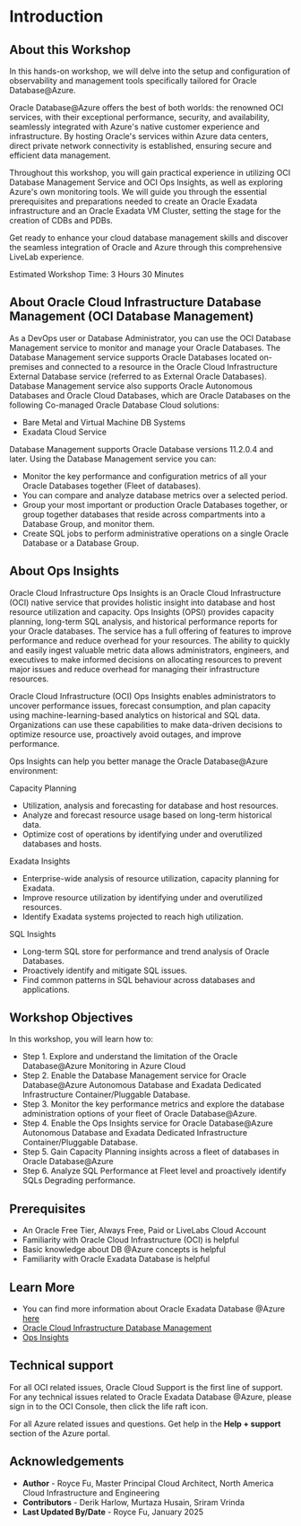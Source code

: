 # Introduction

## About this Workshop

In this hands-on workshop, we will delve into the setup and configuration of observability and management tools specifically tailored for Oracle Database@Azure.

Oracle Database@Azure offers the best of both worlds: the renowned OCI services, with their exceptional performance, security, and availability, seamlessly integrated with Azure's native customer experience and infrastructure. By hosting Oracle's services within Azure data centers, direct private network connectivity is established, ensuring secure and efficient data management.

Throughout this workshop, you will gain practical experience in utilizing OCI Database Management Service and OCI Ops Insights, as well as exploring Azure's own monitoring tools. We will guide you through the essential prerequisites and preparations needed to create an Oracle Exadata infrastructure and an Oracle Exadata VM Cluster, setting the stage for the creation of CDBs and PDBs.

Get ready to enhance your cloud database management skills and discover the seamless integration of Oracle and Azure through this comprehensive LiveLab experience.

Estimated Workshop Time: 3 Hours 30 Minutes

## About Oracle Cloud Infrastructure Database Management (OCI Database Management)

As a DevOps user or Database Administrator, you can use the OCI Database Management service to monitor and manage your Oracle Databases. The Database Management service supports Oracle Databases located on-premises and connected to a resource in the Oracle Cloud Infrastructure External Database service (referred to as External Oracle Databases). Database Management service also supports Oracle Autonomous Databases and Oracle Cloud Databases, which are Oracle Databases on the following Co-managed Oracle Database Cloud solutions:
- Bare Metal and Virtual Machine DB Systems
- Exadata Cloud Service

Database Management supports Oracle Database versions 11.2.0.4 and later. Using the Database Management service you can:

- Monitor the key performance and configuration metrics of all your Oracle Databases together (Fleet of databases).
- You can compare and analyze database metrics over a selected period.
- Group your most important or production Oracle Databases together, or group together databases that reside across compartments into a Database Group, and monitor them.
- Create SQL jobs to perform administrative operations on a single Oracle Database or a Database Group.

## About Ops Insights

Oracle Cloud Infrastructure Ops Insights is an Oracle Cloud Infrastructure (OCI) native service that provides holistic insight into database and host resource utilization and capacity.  Ops Insights (OPSI) provides capacity planning, long-term SQL analysis, and historical performance reports for your Oracle databases. The service has a full offering of features to improve performance and reduce overhead for your resources. The ability to quickly and easily ingest valuable metric data allows administrators, engineers, and executives to make informed decisions on allocating resources to prevent major issues and reduce overhead for managing their infrastructure resources.

Oracle Cloud Infrastructure (OCI) Ops Insights enables administrators to uncover performance issues, forecast consumption, and plan capacity using machine-learning-based analytics on historical and SQL data. Organizations can use these capabilities to make data-driven decisions to optimize resource use, proactively avoid outages, and improve performance.

Ops Insights can help you better manage the Oracle Database@Azure environment: 

Capacity Planning

- Utilization, analysis and forecasting for database and host resources.
- Analyze and forecast resource usage based on long-term historical data.
- Optimize cost of operations by identifying under and overutilized databases and hosts.

Exadata Insights

- Enterprise-wide analysis of resource utilization, capacity planning for Exadata.
- Improve resource utilization by identifying under and overutilized resources.
- Identify Exadata systems projected to reach high utilization.

SQL Insights

- Long-term SQL store for performance and trend analysis of Oracle Databases.
- Proactively identify and mitigate SQL issues.
- Find common patterns in SQL behaviour across databases and applications.

## Workshop Objectives

In this workshop, you will learn how to:
- Step 1. Explore and understand the limitation of the Oracle Database@Azure Monitoring in Azure Cloud
- Step 2. Enable the Database Management service for Oracle Database@Azure Autonomous Database and Exadata Dedicated Infrastructure Container/Pluggable Database.
- Step 3. Monitor the key performance metrics and explore the database administration options of your fleet of Oracle Database@Azure.
- Step 4. Enable the Ops Insights service for Oracle Database@Azure Autonomous Database and Exadata Dedicated Infrastructure Container/Pluggable Database.
- Step 5. Gain Capacity Planning insights across a fleet of databases in Oracle Database@Azure
- Step 6. Analyze SQL Performance at Fleet level and proactively identify SQLs Degrading performance.

## Prerequisites

- An Oracle Free Tier, Always Free, Paid or LiveLabs Cloud Account
- Familiarity with Oracle Cloud Infrastructure (OCI) is helpful
- Basic knowledge about DB @Azure concepts is helpful
- Familiarity with Oracle Exadata Database is helpful


## Learn More
- You can find more information about Oracle Exadata Database @Azure [here](https://docs.oracle.com/en-us/iaas/Content/multicloud/oaa.htm)
- [Oracle Cloud Infrastructure Database Management]( https://www.oracle.com/manageability/database-management/)
- [Ops Insights]( https://www.oracle.com/manageability/operations-insights/)


## Technical support

For all OCI related issues, Oracle Cloud Support is the first line of support. For any technical issues related to Oracle Exadata Database @Azure, please sign in to the OCI Console, then click the life raft icon.

For all Azure related issues and questions. Get help in the **Help + support** section of the Azure portal.

## Acknowledgements

- **Author** - Royce Fu, Master Principal Cloud Architect, North America Cloud Infrastructure and Engineering
- **Contributors** -  Derik Harlow, Murtaza Husain, Sriram Vrinda
- **Last Updated By/Date** - Royce Fu, January 2025

